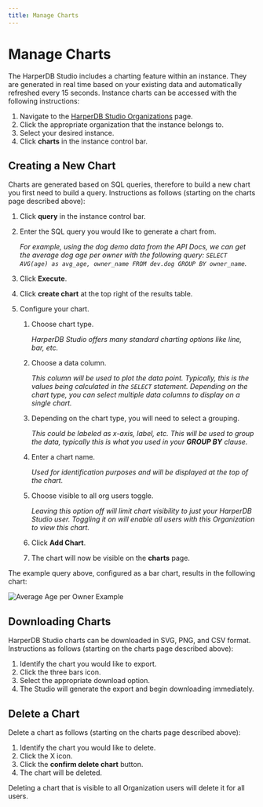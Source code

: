 ```yaml
---
title: Manage Charts
---
```


# Manage Charts

The HarperDB Studio includes a charting feature within an instance. They are generated in real time based on your existing data and automatically refreshed every 15 seconds. Instance charts can be accessed with the following instructions:

1. Navigate to the [HarperDB Studio Organizations](https://studio.harperdb.io/organizations) page.
1. Click the appropriate organization that the instance belongs to.
1. Select your desired instance.
1. Click **charts** in the instance control bar.

## Creating a New Chart

Charts are generated based on SQL queries, therefore to build a new chart you first need to build a query. Instructions as follows (starting on the charts page described above):

1. Click **query** in the instance control bar.
1. Enter the SQL query you would like to generate a chart from.

   _For example, using the dog demo data from the API Docs, we can get the average dog age per owner with the following query: `SELECT AVG(age) as avg_age, owner_name FROM dev.dog GROUP BY owner_name`._

1. Click **Execute**.
1. Click **create chart** at the top right of the results table.
1. Configure your chart.
   1. Choose chart type.

      _HarperDB Studio offers many standard charting options like line, bar, etc._

   1. Choose a data column.

      _This column will be used to plot the data point. Typically, this is the values being calculated in the `SELECT` statement. Depending on the chart type, you can select multiple data columns to display on a single chart._

   1. Depending on the chart type, you will need to select a grouping.

      _This could be labeled as x-axis, label, etc. This will be used to group the data, typically this is what you used in your **GROUP BY** clause._

   1. Enter a chart name.

      _Used for identification purposes and will be displayed at the top of the chart._

   1. Choose visible to all org users toggle.

      _Leaving this option off will limit chart visibility to just your HarperDB Studio user. Toggling it on will enable all users with this Organization to view this chart._

   1. Click **Add Chart**.
   1. The chart will now be visible on the **charts** page.

The example query above, configured as a bar chart, results in the following chart:

![Average Age per Owner Example](/img/v4.2/ave-age-per-owner-ex.png)

## Downloading Charts

HarperDB Studio charts can be downloaded in SVG, PNG, and CSV format. Instructions as follows (starting on the charts page described above):

1. Identify the chart you would like to export.
1. Click the three bars icon.
1. Select the appropriate download option.
1. The Studio will generate the export and begin downloading immediately.

## Delete a Chart

Delete a chart as follows (starting on the charts page described above):

1. Identify the chart you would like to delete.
1. Click the X icon.
1. Click the **confirm delete chart** button.
1. The chart will be deleted.

Deleting a chart that is visible to all Organization users will delete it for all users.
